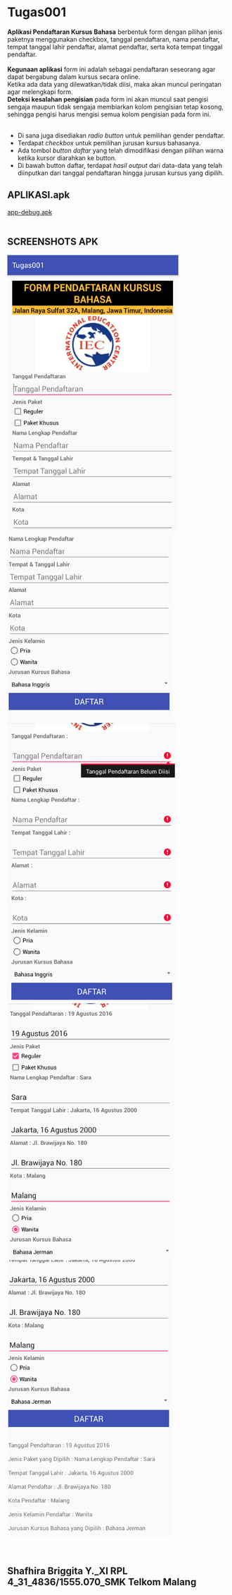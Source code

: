 # Tugas001
**Aplikasi Pendaftaran Kursus Bahasa** berbentuk form dengan pilihan jenis paketnya menggunakan checkbox, tanggal pendaftaran, nama pendaftar, tempat tanggal lahir pendaftar, alamat pendaftar, serta kota tempat tinggal pendaftar. <br><br>
**Kegunaan aplikasi** form ini adalah sebagai pendaftaran seseorang agar dapat bergabung dalam kursus secara online.<br>
Ketika ada data yang dilewatkan/tidak diisi, maka akan muncul peringatan agar melengkapi form.<br>
**Deteksi kesalahan pengisian** pada form ini akan muncul saat pengisi sengaja maupun tidak sengaja membiarkan kolom pengisian tetap kosong, sehingga pengisi harus mengisi semua kolom pengisian pada form ini.<br><br>
- Di sana juga disediakan *radio button* untuk pemilihan gender pendaftar. <br>
- Terdapat *checkbox* untuk pemilihan jurusan kursus bahasanya.<br>
- Ada tombol *button daftar* yang telah dimodifikasi dengan pilihan warna ketika kursor diarahkan ke button.<br>
- Di bawah button daftar, terdapat *hasil output* dari data-data yang telah diinputkan dari tanggal pendaftaran hingga jurusan kursus yang dipilih.<br>

## APLIKASI.apk
[app-debug.apk](https://drive.google.com/open?id=0BwUBf-jQsp8eZFBQaDhWMVhIWDA)<br><br>

## SCREENSHOTS APK
![screenshots](https://github.com/sbbriggitash/Tugas001/blob/9ec8fe3f587241a9eb8e429d27eeffd2630cbb55/Tugas001(1).PNG)
![screenshots](https://github.com/sbbriggitash/Tugas001/blob/9ec8fe3f587241a9eb8e429d27eeffd2630cbb55/Tugas001(2).PNG)<br>
![screenshots](https://github.com/sbbriggitash/Tugas001/blob/9ec8fe3f587241a9eb8e429d27eeffd2630cbb55/Tugas001(3).PNG)
![screenshots](https://github.com/sbbriggitash/Tugas001/blob/9ec8fe3f587241a9eb8e429d27eeffd2630cbb55/Tugas001(4).PNG)<br>
![screenshots](https://github.com/sbbriggitash/Tugas001/blob/9ec8fe3f587241a9eb8e429d27eeffd2630cbb55/Tugas001(5).PNG)<br><br><br>

## Shafhira Briggita Y._XI RPL 4_31_4836/1555.070_SMK Telkom Malang
